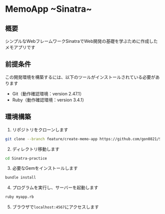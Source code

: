 # MemoApp ~Sinatra~
## 概要
シンプルなWebフレームワークSinatraでWeb開発の基礎を学ぶために作成したメモアプリです

## 前提条件
この開発環境を構築するには、以下のツールがインストールされている必要があります
- Git（動作確認環境：version 2.47.1）
- Ruby（動作確認環境：version 3.4.1）

## 環境構築
1. リポジトリをクローンします
```bash
git clone --branch feature/create-memo-app https://github.com/gon0821/Sinatra-practice.git
```

2. ディレクトリ移動します
```bash
cd Sinatra-practice
```

3. 必要なGemをインストールします
```bash
bundle install
```

4. プログラムを実行し、サーバーを起動します
```bash
ruby myapp.rb
```

5. ブラウザで`localhost:4567`にアクセスします
